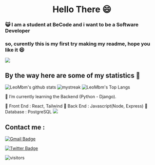 <h1 align="center">Hello There 😄 </h1>

### :smiley_cat: I am a student at BeCode and i want to be a Software Developer

### so, curently this is my first try making my readme, hope you like it 😄

<a href="https://www.youtube.com/watch?v=nC9dQOnUyao"><img src="https://indianmemetemplates.com/wp-content/uploads/Computer-Guy.jpg"></a>

## By the way here are some of my statistics 🚀
![LeoMbm's github stats](https://github-readme-stats.vercel.app/api?username=LeoMbm&show_icons=true&theme=tokyonight)
<img src="https://github-readme-streak-stats.herokuapp.com/?user=LeoMbm&theme=tokyonight" alt="mystreak"/>
![LeoMbm's Top Langs](https://github-readme-stats.vercel.app/api/top-langs/?username=LeoMbm&theme=tokyonight&layout=compact)

🌱 I’m currently learning the Backend (Python - Django).

🧱 Front End : React, Tailwind
🧱 Back End : Javascript(Node, Express)
🧱 Database : PostgreSQL
<a href="https://www.youtube.com/watch?v=dQw4w9WgXcQ"><img src="https://user-images.githubusercontent.com/73097560/115834477-dbab4500-a447-11eb-908a-139a6edaec5c.gif"></a>

## Contact me : 
[![Gmail Badge](https://img.shields.io/badge/-leonidas.j.mbm@gmail.com-blue?style=flat-roundedrectangle&logo=Gmail&logoColor=white&link=mailto:leonidas.j.mbm@gmail.com)](leonidas.j.mbm@gmail.com)

[![Twitter Badge](https://img.shields.io/badge/-@TechLeo777-1ca0f1?style=flat-square&labelColor=1ca0f1&logo=twitter&logoColor=white&link=https://twitter.com/TechLeo777)](https://twitter.com/TechLeo777) 


![visitors](https://komarev.com/ghpvc/?username=LeoMbm&color=yellow)


